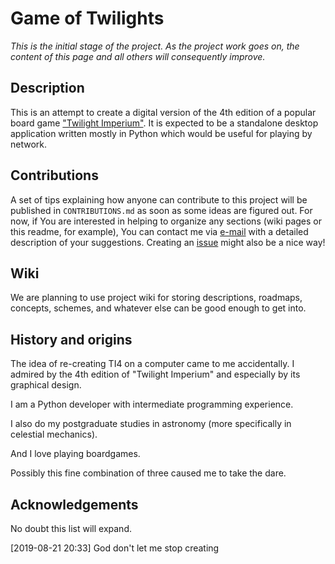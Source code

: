 # Game of Twilights

_This is the initial stage of the project. As the project work goes on, the content of this page and all others will consequently improve._

## Description
This is an attempt to create a digital version of the 4th edition of a popular board game ["Twilight Imperium"](https://www.fantasyflightgames.com/en/products/twilight-imperium-fourth-edition/ "Fantasy Flight Games link"). It is expected to be a standalone desktop application written mostly in Python which would be useful for playing by network.

## Contributions
A set of tips explaining how anyone can contribute to this project will be published in `CONTRIBUTIONS.md` as soon as some ideas are figured out. For now, if You are interested in helping to organize any sections (wiki pages or this readme, for example), You can contact me via [e-mail](mailto:idovgalyov@4xxi.com "idovgalyov@4xxi.com") with a detailed description of your suggestions. Creating an [issue](https://github.com/idovgalyov-4xxi/Game-of-Twilights/issues/new) might also be a nice way!

## Wiki
We are planning to use project wiki for storing descriptions, roadmaps, concepts, schemes, and whatever else can be good enough to get into.

## History and origins
The idea of re-creating TI4 on a computer came to me accidentally.
I admired by the 4th edition of "Twilight Imperium" and especially by its graphical design.

I am a Python developer with intermediate programming experience.

I also do my postgraduate studies in astronomy (more specifically in celestial mechanics).

And I love playing boardgames.

Possibly this fine combination of three caused me to take the dare.

## Acknowledgements
No doubt this list will expand.


[2019-08-21 20:33] God don't let me stop creating
